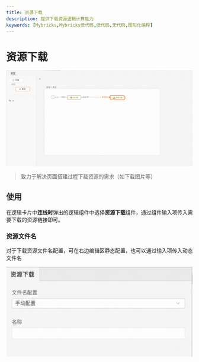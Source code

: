 ```yaml
---
title: 资源下载
description: 提供下载资源逻辑计算能力
keywords: [Mybricks,Mybricks低代码,低代码,无代码,图形化编程]
---
```


# 资源下载

<img src="./icon.png" />

> 致力于解决页面搭建过程下载资源的需求（如下载图片等）

## 使用
在逻辑卡片中**连线时**弹出的逻辑组件中选择**资源下载**组件，通过组件输入项传入需要下载的资源链接即可。


### 资源文件名
对于下载资源文件名配置，可在右边编辑区静态配置，也可以通过输入项传入动态文件名

<img src="./editor.png" />